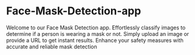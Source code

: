 # Face-Mask-Detection-app
Welcome to our Face Mask Detection app. Effortlessly classify images to determine if a person is wearing a mask or not. Simply upload an image or provide a URL to get instant results. Enhance your safety measures with accurate and reliable mask detection
